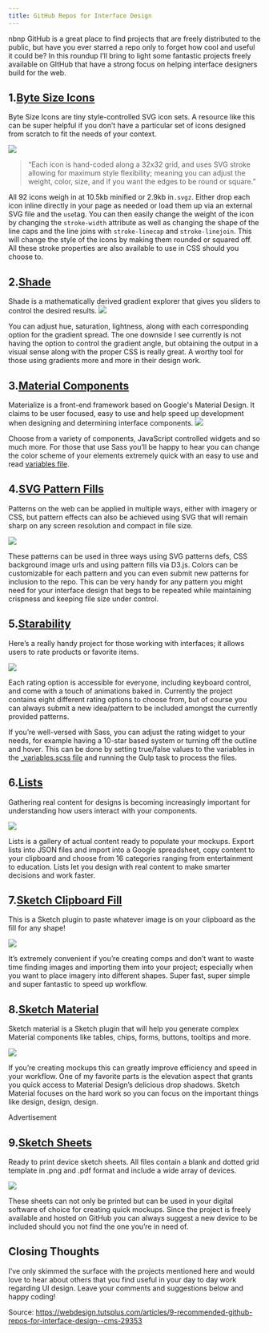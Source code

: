 ```yaml
---
title: GitHub Repos for Interface Design
---
```

nbnp
GitHub is a great place to find projects that are freely distributed to the public, but have you ever starred a repo only to forget how cool and useful it could be? In this roundup I’ll bring to light some fantastic projects freely available on GItHub that have a strong focus on helping interface designers build for the web.

## 1.[Byte Size Icons](https://github.com/danklammer/bytesize-icons)

Byte Size Icons are tiny style-controlled SVG icon sets. A resource like this can be super helpful if you don’t have a particular set of icons designed from scratch to fit the needs of your context. 

![](https://cms-assets.tutsplus.com/uploads/users/638/posts/29353/image/bytesize-icons.png)

> “Each icon is hand-coded along a 32x32 grid, and uses SVG stroke allowing for maximum style flexibility; meaning you can adjust the weight, color, size, and if you want the edges to be round or square.”

All 92 icons weigh in at 10.5kb minified or 2.9kb in`.svgz`. Either drop each icon inline directly in your page as needed or load them up via an external SVG file and the `use`tag. You can then easily change the weight of the icon by changing the `stroke-width` attribute as well as changing the shape of the line caps and the line joins with `stroke-linecap` and `stroke-linejoin`. This will change the style of the icons by making them rounded or squared off. All these stroke properties are also available to use in CSS should you choose to.

## 2.[Shade](http://jxnblk.com/shade)

Shade is a mathematically derived gradient explorer that gives you sliders to control the desired results. ![](https://cms-assets.tutsplus.com/uploads/users/638/posts/29353/image/shade.png)

You can adjust hue, saturation, lightness, along with each corresponding option for the gradient spread. The one downside I see currently is not having the option to control the gradient angle, but obtaining the output in a visual sense along with the proper CSS is really great. A worthy tool for those using gradients more and more in their design work.

## 3.[Material Components](https://github.com/material-components/material-components-web)

Materialize is a front-end framework based on Google's Material Design. It claims to be user focused, easy to use and help speed up development when designing and determining interface components. ![](https://cms-assets.tutsplus.com/uploads/users/638/posts/29353/image/material-components.png)

Choose from a variety of components, JavaScript controlled widgets and so much more. For those that use Sass you’ll be happy to hear you can change the color scheme of your elements extremely quick with an easy to use and read [variables file](https://github.com/Dogfalo/materialize/blob/master/sass/components/_variables.scss).

## 4.[SVG Pattern Fills](https://github.com/iros/patternfills)

Patterns on the web can be applied in multiple ways, either with imagery or CSS, but pattern effects can also be achieved using SVG that will remain sharp on any screen resolution and compact in file size. 

![](https://cms-assets.tutsplus.com/uploads/users/638/posts/29353/image/pattern-fills.png)

These patterns can be used in three ways using SVG patterns defs, CSS background image urls and using pattern fills via D3.js. Colors can be customizable for each pattern and you can even submit new patterns for inclusion to the repo. This can be very handy for any pattern you might need for your interface design that begs to be repeated while maintaining crispness and keeping file size under control.

## 5.[Starability](https://github.com/LunarLogic/starability)

Here’s a really handy project for those working with interfaces; it allows users to rate products or favorite items. 


![](https://cms-assets.tutsplus.com/uploads/users/638/posts/29353/image/starability.png)

Each rating option is accessible for everyone, including keyboard control, and come with a touch of animations baked in. Currently the project contains eight different rating options to choose from, but of course you can always submit a new idea/pattern to be included amongst the currently provided patterns.

If you’re well-versed with Sass, you can adjust the rating widget to your needs, for example having a 10-star based system or turning off the outline and hover. This can be done by setting true/false values to the variables in the [\_variables.scss file](https://github.com/LunarLogic/starability/blob/master/starability-scss/_variables.scss) and running the Gulp task to process the files.

## 6.[Lists](https://github.com/listsfordesign/Lists)

Gathering real content for designs is becoming increasingly important for understanding how users interact with your components. 


![](https://cms-assets.tutsplus.com/uploads/users/638/posts/29353/image/lists.png)

Lists is a gallery of actual content ready to populate your mockups. Export lists into JSON files and import into a Google spreadsheet, copy content to your clipboard and choose from 16 categories ranging from entertainment to education. Lists let you design with real content to make smarter decisions and work faster.

## 7.[Sketch Clipboard Fill](https://github.com/scottsavarie/clipboard-fill)

This is a Sketch plugin to paste whatever image is on your clipboard as the fill for any shape! 


![](https://cms-assets.tutsplus.com/uploads/users/638/posts/29353/image/clipboard-fill.jpg)

It’s extremely convenient if you’re creating comps and don’t want to waste time finding images and importing them into your project; especially when you want to place imagery into different shapes. Super fast, super simple and super fantastic to speed up workflow.


## 8.[Sketch Material](https://github.com/websiddu/sketch-material)

Sketch material is a Sketch plugin that will help you generate complex Material components like tables, chips, forms, buttons, tooltips and more. 


![](https://cms-assets.tutsplus.com/uploads/users/638/posts/29353/image/sketch-material.png)

If you’re creating mockups this can greatly improve efficiency and speed in your workflow. One of my favorite parts is the elevation aspect that grants you quick access to Material Design’s delicious drop shadows. Sketch Material focuses on the hard work so you can focus on the important things like design, design, design.


Advertisement

## 9.[Sketch Sheets](https://github.com/rnarrkus/sketchsheets)

Ready to print device sketch sheets. All files contain a blank and dotted grid template in .png and .pdf format and include a wide array of devices. 


![](https://cms-assets.tutsplus.com/uploads/users/638/posts/29353/image/sketch-sheets.png)

These sheets can not only be printed but can be used in your digital software of choice for creating quick mockups. Since the project is freely available and hosted on GitHub you can always suggest a new device to be included should you not find the one you’re in need of.

## Closing Thoughts

I’ve only skimmed the surface with the projects mentioned here and would love to hear about others that you find useful in your day to day work regarding UI design. Leave your comments and suggestions below and happy coding!

Source: https://webdesign.tutsplus.com/articles/9-recommended-github-repos-for-interface-design--cms-29353









